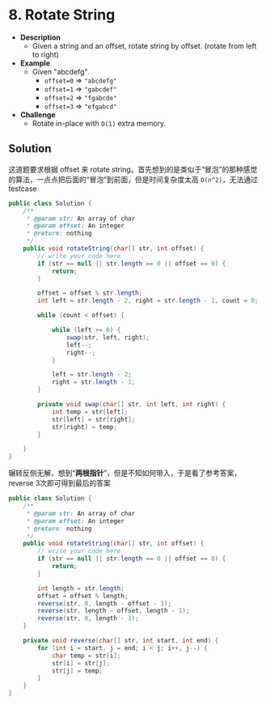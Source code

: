 # 8. Rotate String

- **Description**
    - Given a string and an offset, rotate string by offset. (rotate from left to right)
- **Example**
    - Given "abcdefg".
        - `offset=0` => `"abcdefg"`
        - `offset=1` => `"gabcdef"`
        - `offset=2` => `"fgabcde"`
        - `offset=3` => `"efgabcd"`
- **Challenge**
    - Rotate in-place with `O(1)` extra memory.

## Solution


这道题要求根据 offset 来 rotate string。首先想到的是类似于“冒泡”的那种感觉的算法，一点点把后面的“冒泡”到前面，但是时间复杂度太高 `O(n^2)`，无法通过 testcase


```java
public class Solution {
    /**
     * @param str: An array of char
     * @param offset: An integer
     * @return: nothing
     */
    public void rotateString(char[] str, int offset) {
        // write your code here
        if (str == null || str.length == 0 || offset == 0) {
            return;
        }

        offset = offset % str.length;
        int left = str.length - 2, right = str.length - 1, count = 0;

        while (count < offset) {

            while (left >= 0) {
                swap(str, left, right);
                left--;
                right--;
            }

            left = str.length - 2;
            right = str.length - 1;
        }

        private void swap(char[] str, int left, int right) {
            int temp = str[left];
            str[left] = str[right];
            str[right] = temp;
        }

    }
}
```

辗转反侧无解，想到“**两根指针**”，但是不知如何带入，于是看了参考答案，reverse 3次即可得到最后的答案


```java
public class Solution {
    /**
     * @param str: An array of char
     * @param offset: An integer
     * @return: nothing
     */
    public void rotateString(char[] str, int offset) {
        // write your code here
        if (str == null || str.length == 0 || offset == 0) {
            return;
        }

        int length = str.length;
        offset = offset % length;
        reverse(str, 0, length - offset - 1);
        reverse(str, length - offset, length - 1);
        reverse(str, 0, length - 1);
    }

    private void reverse(char[] str, int start, int end) {
        for (int i = start, j = end; i < j; i++, j--) {
            char temp = str[i];
            str[i] = str[j];
            str[j] = temp;
        }
    }
}
```